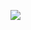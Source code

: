 <p>
<a href="https://spotify-github-profile.vercel.app/api/view.svg?uid=qtcpc29iz61bjz6cj8byqugwc&redirect=true">
<img src="https://spotify-github-profile.vercel.app/api/view.svg?uid=qtcpc29iz61bjz6cj8byqugwc&cover_image=true&theme=novatorem&bar_color=53b14f&bar_color_cover=false)"/>
</a>
</p>
